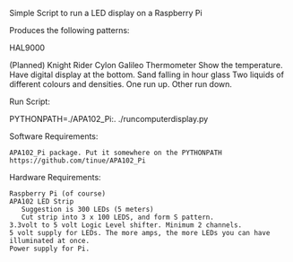 
Simple Script to run a LED display on a Raspberry Pi

Produces the following patterns:

  HAL9000

  (Planned)
  Knight Rider
  Cylon
  Galileo Thermometer
    Show the temperature. Have digital display at the bottom.
  Sand falling in hour glass
  Two liquids of different colours and densities. One run up. Other run down.



Run Script:

   PYTHONPATH=./APA102_Pi:. ./runcomputerdisplay.py 

Software Requirements:

    APA102_Pi package. Put it somewhere on the PYTHONPATH
    https://github.com/tinue/APA102_Pi

Hardware Requirements:

    Raspberry Pi (of course)
    APA102 LED Strip
       Suggestion is 300 LEDs (5 meters)
       Cut strip into 3 x 100 LEDS, and form S pattern.
    3.3volt to 5 volt Logic Level shifter. Minimum 2 channels.
    5 volt supply for LEDs. The more amps, the more LEDs you can have illuminated at once.
    Power supply for Pi.

